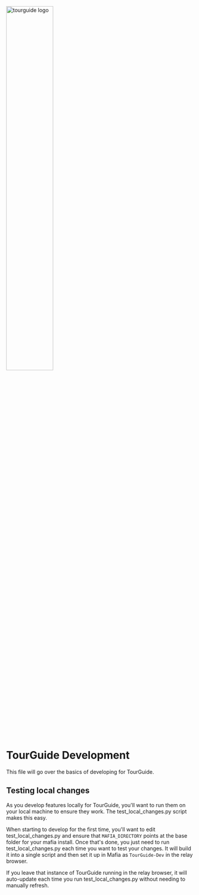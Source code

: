 <img src="https://user-images.githubusercontent.com/8014761/190516106-6e8c948c-9302-47e0-b09e-114a5456301d.png" alt="tourguide logo" style="width: 50%;">

# TourGuide Development

This file will go over the basics of developing for TourGuide.

## Testing local changes

As you develop features locally for TourGuide, you'll want to run them on your local machine to ensure they work. The test_local_changes.py script makes this easy.

When starting to develop for the first time, you'll want to edit test_local_changes.py and ensure that `MAFIA_DIRECTORY` points at the base folder for your mafia install. Once that's done, you just need to run test_local_changes.py each time you want to test your changes. It will build it into a single script and then set it up in Mafia as `TourGuide-Dev` in the relay browser.

If you leave that instance of TourGuide running in the relay browser, it will auto-update each time you run test_local_changes.py without needing to manually refresh.
